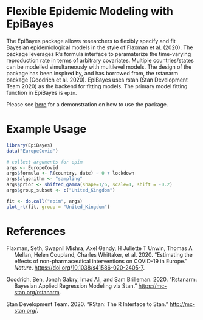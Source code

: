 Flexible Epidemic Modeling with EpiBayes
================

The EpiBayes package allows researchers to flexibly specify and fit
Bayesian epidemiological models in the style of Flaxman et al. (2020).
The package leverages R’s formula interface to paramaterize the
time-varying reproduction rate in terms of arbitrary covariates.
Multiple countries/states can be modelled simultaneously with multilevel
models. The design of the package has been inspired by, and has borrowed
from, the rstanarm package (Goodrich et al. 2020). EpiBayes uses rstan
(Stan Development Team 2020) as the backend for fitting models. The
primary model fitting function in EpiBayes is `epim`.

Please see [here](/vignettes/introduction.md) for a demonstration on how
to use the package.

# Example Usage

``` r
library(EpiBayes)
data("EuropeCovid")

# collect arguments for epim
args <- EuropeCovid
args$formula <- R(country, date) ~ 0 + lockdown
args$algorithm <- "sampling"
args$prior <- shifted_gamma(shape=1/6, scale=1, shift = -0.2)
args$group_subset <- c("United_Kingdom")

fit <- do.call("epim", args)
plot_rt(fit, group = "United_Kingdom")
```

# References

<div id="refs" class="references hanging-indent">

<div id="ref-Flaxman2020">

Flaxman, Seth, Swapnil Mishra, Axel Gandy, H Juliette T Unwin, Thomas A
Mellan, Helen Coupland, Charles Whittaker, et al. 2020. “Estimating the
effects of non-pharmaceutical interventions on COVID-19 in Europe.”
*Nature*. <https://doi.org/10.1038/s41586-020-2405-7>.

</div>

<div id="ref-rstanarm">

Goodrich, Ben, Jonah Gabry, Imad Ali, and Sam Brilleman. 2020.
“Rstanarm: Bayesian Applied Regression Modeling via Stan.”
<https://mc-stan.org/rstanarm>.

</div>

<div id="ref-rstan">

Stan Development Team. 2020. “RStan: The R Interface to Stan.”
<http://mc-stan.org/>.

</div>

</div>
